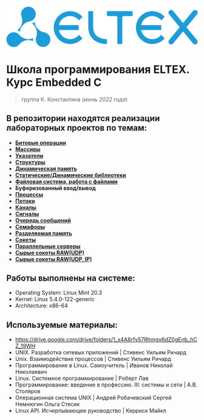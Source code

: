 ![eltex](picture/eltex_icon.png)
# Школа программирования ELTEX. Курс **Embedded C** 
> группа К. Константина (_июнь 2022 года_)
## В репозитории находятся реализации лабораторных проектов по темам:
- [**Битовые операции**](https://github.com/Uncori/eltex_homework/tree/main/1.Bit%20operations)
- [**Массивы**](https://github.com/Uncori/eltex_homework/tree/main/2.Array)
- [**Указатели**](https://github.com/Uncori/eltex_homework/tree/main/3.Pointers)
- [**Структуры**](https://github.com/Uncori/eltex_homework/tree/main/4.Directory)
- [**Динамическая память**](https://github.com/Uncori/eltex_homework/tree/main/5.Mathematical%20calculator)
- [**Статические/Динамические библеотеки**](https://github.com/Uncori/eltex_homework/tree/main/6.Simple%20MC%20(Midnight%20Commander))
- [**Файловая система, работа с файлами**](https://github.com/Uncori/eltex_homework/tree/main/7.Working%20with%20files)
- **Буферизованный ввод/вывод**
- [**Процессы**](https://github.com/Uncori/eltex_homework/tree/main/8.Working%20with%20processes)
- [**Потоки**](https://github.com/Uncori/eltex_homework/tree/main/9.Working%20with%20flows)
- [**Каналы**](https://github.com/Uncori/eltex_homework/tree/main/10.Working%20with%20pipes)
- [**Сигналы**](https://github.com/Uncori/eltex_homework/tree/main/11.Signals)
- [**Очередь сообщений**](https://github.com/Uncori/eltex_homework/tree/main/13.Queue)
- [**Семафоры**](https://github.com/Uncori/eltex_homework/tree/main/14.Shared%20memory)
- [**Разделяемая память**](https://github.com/Uncori/eltex_homework/tree/main/14.Shared%20memory)
- [**Сокеты**](https://github.com/Uncori/eltex_homework/tree/main/15.Socket)
- [**Параллельные серверы**](https://github.com/Uncori/eltex_homework/tree/main/16.Parallel%20Servers)
- [**Сырые сокеты RAW(UDP)**](https://github.com/Uncori/eltex_homework/tree/main/17.RAW(UDP)%20Socket)
- [**Сырые сокеты RAW(UDP, IP)**]()


## Работы выполнены на системе:
- Operating System: Linux Mint 20.3
- Kernel: Linux 5.4.0-122-generic
- Architecture: x86-64

## Используемые материалы:
- https://drive.google.com/drive/folders/1_x4A8rfv57Rhmgv6dZ0gEnb_hCZ_19WH
- UNIX. Разработка сетевых приложений | Стивенс Уильям Ричард
- Unix. Взаимодействие процессов | Стивенс Уильям Ричард
- Программирование в Linux. Самоучитель | Иванов Николай Николаевич
- Linux. Системное программирование | Роберт Лав
- Программирование: введение в профессию. III: системы и сети | А.В. Столяров
- Операционная система UNIX | Андрей Робачевский Сергей Немнюгин Ольга Стесик
- Linux API. Исчерпывающее руководство | Керриск Майкл



